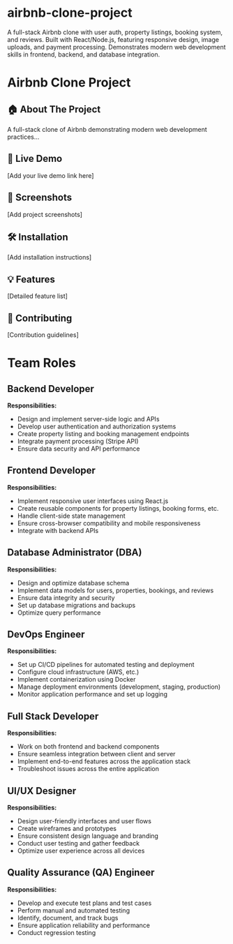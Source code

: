 # airbnb-clone-project
A full-stack Airbnb clone with user auth, property listings, booking system, and reviews. Built with React/Node.js, featuring responsive design, image uploads, and payment processing. Demonstrates modern web development skills in frontend, backend, and database integration.


# Airbnb Clone Project

## 🏠 About The Project
A full-stack clone of Airbnb demonstrating modern web development practices...

## 🚀 Live Demo
[Add your live demo link here]

## 📸 Screenshots
[Add project screenshots]

## 🛠️ Installation
[Add installation instructions]

## 💡 Features
[Detailed feature list]

## 🤝 Contributing
[Contribution guidelines]
# Team Roles

## Backend Developer
**Responsibilities:** 
- Design and implement server-side logic and APIs
- Develop user authentication and authorization systems
- Create property listing and booking management endpoints
- Integrate payment processing (Stripe API)
- Ensure data security and API performance

## Frontend Developer
**Responsibilities:**
- Implement responsive user interfaces using React.js
- Create reusable components for property listings, booking forms, etc.
- Handle client-side state management
- Ensure cross-browser compatibility and mobile responsiveness
- Integrate with backend APIs

## Database Administrator (DBA)
**Responsibilities:**
- Design and optimize database schema
- Implement data models for users, properties, bookings, and reviews
- Ensure data integrity and security
- Set up database migrations and backups
- Optimize query performance

## DevOps Engineer
**Responsibilities:**
- Set up CI/CD pipelines for automated testing and deployment
- Configure cloud infrastructure (AWS, etc.)
- Implement containerization using Docker
- Manage deployment environments (development, staging, production)
- Monitor application performance and set up logging

## Full Stack Developer
**Responsibilities:**
- Work on both frontend and backend components
- Ensure seamless integration between client and server
- Implement end-to-end features across the application stack
- Troubleshoot issues across the entire application

## UI/UX Designer
**Responsibilities:**
- Design user-friendly interfaces and user flows
- Create wireframes and prototypes
- Ensure consistent design language and branding
- Conduct user testing and gather feedback
- Optimize user experience across all devices

## Quality Assurance (QA) Engineer
**Responsibilities:**
- Develop and execute test plans and test cases
- Perform manual and automated testing
- Identify, document, and track bugs
- Ensure application reliability and performance
- Conduct regression testing
